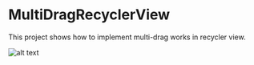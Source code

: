 # MultiDragRecyclerView
This project shows how to implement multi-drag works in recycler view.

![alt text](https://github.com/KonstantinKustov/MultiDragRecyclerView/blob/master/device-2021-08-24-212640.png)
